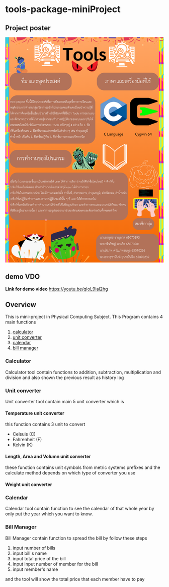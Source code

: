 # tools-package-miniProject

## Project poster

![](./img/phycom-tools-miniProject.png)

## demo VDO

**Link for demo video**
https://youtu.be/qIoL9ial2hg

## Overview

This is mini-project in Physical Computing Subject.
This Program contains 4 main functions

1. [calculator](##calculator)
2. [unit converter](##unit-converter)
3. [calendar](##calendar)
4. [bill manager](##bill-manager)

### Calculator

Calculator tool contain functions to addition, subtraction, multiplication and division
and also shown the previous result as history log

### Unit converter

Unit converter tool contain main 5 unit converter which is

#### Temperature unit converter

this function contains 3 unit to convert

- Celsuis (C)
- Fahrenheit (F)
- Kelvin (K)

#### Length, Area and Volumn unit converter

these function contains unit symbols from metric systems prefixes and the calculate method depends on which type of converter you use

#### Weight unit converter

### Calendar

Calendar tool contain function to see the calendar of that whole year by only put the year which you want to know.

### Bill Manager

Bill Manager contain function to spread the bill by follow these steps

1. input number of bills
2. input bill's name
3. input total price of the bill
4. input input number of member for the bill
5. input member's name

and the tool will show the total price that each member have to pay
